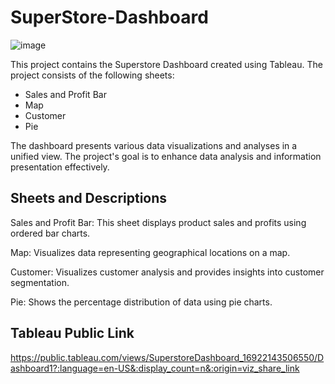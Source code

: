 # SuperStore-Dashboard

![image](https://github.com/AhmetYazgan/SuperStore-Dashboard/assets/130467590/759b97f9-f3b7-4cac-98c3-350b18a93a68)


This project contains the Superstore Dashboard created using Tableau. The project consists of the following sheets:

* Sales and Profit Bar
* Map
* Customer
* Pie

The dashboard presents various data visualizations and analyses in a unified view. The project's goal is to enhance data analysis and information presentation effectively.

## Sheets and Descriptions
Sales and Profit Bar: This sheet displays product sales and profits using ordered bar charts.

Map: Visualizes data representing geographical locations on a map.

Customer: Visualizes customer analysis and provides insights into customer segmentation.

Pie: Shows the percentage distribution of data using pie charts.

## Tableau Public Link
https://public.tableau.com/views/SuperstoreDashboard_16922143506550/Dashboard1?:language=en-US&:display_count=n&:origin=viz_share_link

